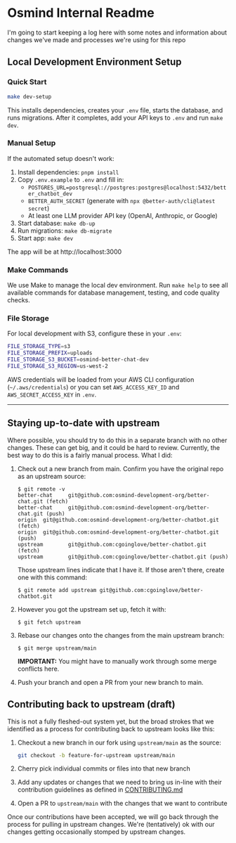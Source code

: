 # Osmind Internal Readme

I'm going to start keeping a log here with some notes and information about changes we've made and processes we're using for this repo

## Local Development Environment Setup

### Quick Start

```bash
make dev-setup
```

This installs dependencies, creates your `.env` file, starts the database, and runs migrations. After it completes, add your API keys to `.env` and run `make dev`.

### Manual Setup

If the automated setup doesn't work:

1. Install dependencies: `pnpm install`
2. Copy `.env.example` to `.env` and fill in:
   - `POSTGRES_URL=postgresql://postgres:postgres@localhost:5432/better_chatbot_dev`
   - `BETTER_AUTH_SECRET` (generate with `npx @better-auth/cli@latest secret`)
   - At least one LLM provider API key (OpenAI, Anthropic, or Google)
3. Start database: `make db-up`
4. Run migrations: `make db-migrate`
5. Start app: `make dev`

The app will be at http://localhost:3000

### Make Commands

We use Make to manage the local dev environment. Run `make help` to see all available commands for database management, testing, and code quality checks.

### File Storage

For local development with S3, configure these in your `.env`:

```bash
FILE_STORAGE_TYPE=s3
FILE_STORAGE_PREFIX=uploads
FILE_STORAGE_S3_BUCKET=osmind-better-chat-dev
FILE_STORAGE_S3_REGION=us-west-2
```

AWS credentials will be loaded from your AWS CLI configuration (`~/.aws/credentials`) or you can set `AWS_ACCESS_KEY_ID` and `AWS_SECRET_ACCESS_KEY` in `.env`.

---

## Staying up-to-date with upstream

Where possible, you should try to do this in a separate branch with no other changes. These can get big, and it could be hard to review. Currently, the best way to do this is a fairly manual process. What I did:

1. Check out a new branch from main. Confirm you have the original repo as an upstream source:

   ```
   $ git remote -v
   better-chat     git@github.com:osmind-development-org/better-chat.git (fetch)
   better-chat     git@github.com:osmind-development-org/better-chat.git (push)
   origin  git@github.com:osmind-development-org/better-chatbot.git (fetch)
   origin  git@github.com:osmind-development-org/better-chatbot.git (push)
   upstream        git@github.com:cgoinglove/better-chatbot.git (fetch)
   upstream        git@github.com:cgoinglove/better-chatbot.git (push)
   ```

   Those upstream lines indicate that I have it. If those aren't there, create one with this command:

   ```
   $ git remote add upstream git@github.com:cgoinglove/better-chatbot.git
   ```

2. However you got the upstream set up, fetch it with:

   ```
   $ git fetch upstream
   ```

3. Rebase our changes onto the changes from the main upstream branch:

   ```
   $ git merge upstream/main
   ```

   **IMPORTANT:** You might have to manually work through some merge conflicts here.

4. Push your branch and open a PR from your new branch to main.

## Contributing back to upstream (draft)

This is not a fully fleshed-out system yet, but the broad strokes that we identified as a process for contributing back to upstream looks like this:

1. Checkout a new branch in our fork using `upstream/main` as the source:

   ```bash
   git checkout -b feature-for-upstream upstream/main
   ```

1. Cherry pick individual commits or files into that new branch
1. Add any updates or changes that we need to bring us in-line with their contribution guidelines as defined in [CONTRIBUTING.md](./CONTRIBUTING.md)
1. Open a PR to `upstream/main` with the changes that we want to contribute

Once our contributions have been accepted, we will go back through the process for pulling in upstream changes. We're (tentatively) ok with our changes getting occasionally stomped by upstream changes.
